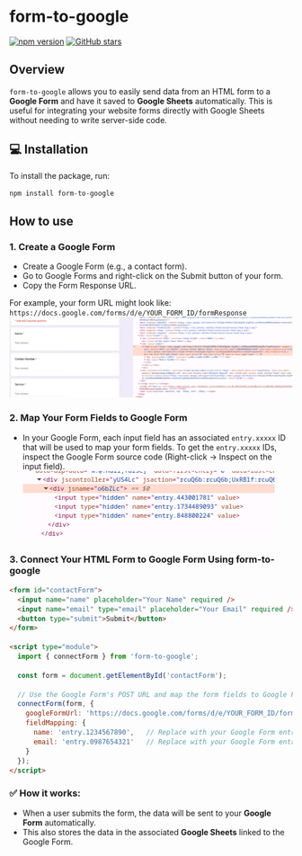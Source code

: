 # form-to-google

[![npm version](https://badge.fury.io/js/form-to-google.svg)](https://badge.fury.io/js/form-to-google)
[![GitHub stars](https://img.shields.io/github/stars/sanin-mn/form-to-google.svg)](https://github.com/sanin-mn/form-to-google/stargazers)

##  Overview
`form-to-google` allows you to easily send data from an HTML form to a **Google Form** and have it saved to **Google Sheets** automatically. This is useful for integrating your website forms directly with Google Sheets without needing to write server-side code.

## 💻 Installation

To install the package, run:

```bash
npm install form-to-google
```

## How to use

### 1. Create a Google Form 

* Create a Google Form (e.g., a contact form).
* Go to Google Forms and right-click on the Submit button of your form.
* Copy the Form Response URL.

For example, your form URL might look like:
`https://docs.google.com/forms/d/e/YOUR_FORM_ID/formResponse`
![Coping Response uRl](./images/Pasted-image.png)

### 2. Map Your Form Fields to Google Form

* In your Google Form, each input field has an associated `entry.xxxxx` ID that will be used to map your form fields. To get the `entry.xxxxx` IDs, inspect the Google Form source code (Right-click -> Inspect on the input field).
![Coping field entry code](./images/Pasted-image-2.png)

### 3. Connect Your HTML Form to Google Form Using form-to-google

```html
<form id="contactForm">
  <input name="name" placeholder="Your Name" required />
  <input name="email" type="email" placeholder="Your Email" required />
  <button type="submit">Submit</button>
</form>

<script type="module">
  import { connectForm } from 'form-to-google';

  const form = document.getElementById('contactForm');

  // Use the Google Form's POST URL and map the form fields to Google Form fields
  connectForm(form, {
    googleFormUrl: 'https://docs.google.com/forms/d/e/YOUR_FORM_ID/formResponse',  // Replace with your form's URL
    fieldMapping: {
      name: 'entry.1234567890',   // Replace with your Google Form entry ID for the 'name' field
      email: 'entry.0987654321'   // Replace with your Google Form entry ID for the 'email' field
    }
  });
</script>
```

### ✅ How it works:
* When a user submits the form, the data will be sent to your **Google Form** automatically.
* This also stores the data in the associated **Google Sheets** linked to the Google Form.